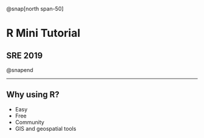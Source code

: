 

@snap[north span-50]

# R Mini Tutorial

## SRE 2019


@snapend




---

## Why using R?
  - Easy
  - Free
  - Community
  - GIS and geospatial tools


